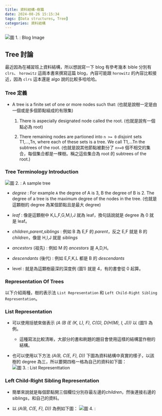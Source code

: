 ```yaml
---
title: 資料結構-樹篇
date: 2024-08-26 15:15:34
tags: [Data structures, Tree]
categories: 資料結構
---
```


![圖 1. : Blog Image ](https://imgur.com/Sm9aRdD.png)

## Tree 討論

最近因為在補習班上資料結構，所以想說寫一下 blog 有參考幾本 bible 分別有 `clrs`、 `horowitz` 這兩本書來撰寫這篇 blog，內容可能跟 `horowitz` 的內容比較接近，因為 `clrs` 這本還是 algo 說的比較多哈哈哈。

<!--more-->

### Tree 定義

* A tree is a finite set of one or more nodes such that: (也就是說樹一定是由一個或是多個節點組成的有限集)

  1. There is aspecially designated node called the root. (也就是說有一個點必為 root)

  2. There remaining nodes are partioned into `n >= 0` disjoint sets T1,...,Tn, where each of these sets is a tree. We call T1,...Tn the subtrees of the root. (也就是說其他節點被劃分了 `n>=0` 個不相交的集合，每個集合都是一棵樹。稱之這些集合為 root 的 subtrees of the root.)

### Tree Terminology Introduction

![圖 2. : A sample tree](https://imgur.com/LzDtjZ9.png)

* *degree* : For example `A` the degree of A is 3, B the degree of B is 2. The degree of a tree is the maximum degree of the nodes in the tree. (也就是這顆樹的 degree 為某個節點且是最大 degree)

* *leaf* : 像是這顆樹中 K,L,F,G,M,I,J 就為 leaf，換句話說就是 degree 為 0 就是 leaf。

* *children*,*parent*,*siblings* : 例如 B 為 E,F 的 *parent*，反之 E,F 就是 B 的 *children*，像是 H,I,J 就是 *siblings*

* *ancestors* (祖先) : 例如 M 的 *ancestors* 是 A,D,H。

* *descendants* (後代) : 例如 E,F,K,L 都是 B 的 *descendants*

* level : 就是為這顆樹最深的深度例 (圖1) 就是 4，有的書會從 0 起算。

### Representation Of Trees

以下介紹兩種，樹的表示法 `List Representation` 和 `Left Child-Right Sibling Representation`。

### List Representation

* 可以使用括號來做表示 *(A (B (E (K, L), F), C(G), D(H(M), I, J)))* 以 (圖1) 為例。
  * 這種寫法比較清晰，大部分的書和刷題的題目會使用這樣的結構當作樹的結構。

* 也可以使用以下方法 *(A(B, C(E, F), D))* 下圖為資料結構中真實的樣子，以該樹的 degree 為三，所以要開四格一格為自己的資料如下圖：
    ![圖 3. : List Representtation](https://imgur.com/hiqw0DL.png)

### Left Child-Right Sibling Representation

* 簡單來說就是每個節點開三個欄位分別存最左邊的*children*，然後連接右邊的 siblings，和自己的資料。

* 以 *(A(B, C(E, F), D))* 為例如下圖：
    ![圖 4. : ](https://imgur.com/scqhzkk.png)